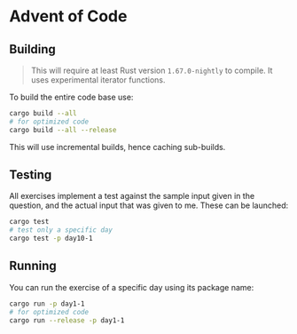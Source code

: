 # Advent of Code

## Building

> This will require at least Rust version `1.67.0-nightly` to compile. It uses experimental iterator
> functions.

To build the entire code base use:

```bash
cargo build --all
# for optimized code
cargo build --all --release
```

This will use incremental builds, hence caching sub-builds.

## Testing

All exercises implement a test against the sample input given in the question, and the actual input
that was given to me. These can be launched:

```bash
cargo test
# test only a specific day
cargo test -p day10-1
```

## Running

You can run the exercise of a specific day using its package name:

```bash
cargo run -p day1-1
# for optimized code
cargo run --release -p day1-1
```
